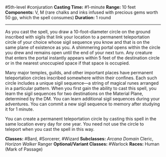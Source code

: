 #5th-level #conjuration
**Casting Time:** #1-minute
**Range:** 10 feet
**Components:** V, M (rare chalks and inks infused with precious gems worth 50 gp, which the spell consumes)
**Duration:** 1 round

---

As you cast the spell, you draw a 10-foot-diameter circle on the ground inscribed with sigils that link your location to a permanent teleportation circle of your choice whose sigil sequence you know and that is on the same plane of existence as you. A shimmering portal opens within the circle you drew and remains open until the end of your next turn. Any creature that enters the portal instantly appears within 5 feet of the destination circle or in the nearest unoccupied space if that space is occupied.

Many major temples, guilds, and other important places have permanent teleportation circles inscribed somewhere within their confines. Each such circle includes a unique sigil sequence—a string of magical runes arranged in a particular pattern. When you first gain the ability to cast this spell, you learn the sigil sequences for two destinations on the Material Plane, determined by the DM. You can learn additional sigil sequences during your adventures. You can commit a new sigil sequence to memory after studying it for 1 minute.

You can create a permanent teleportation circle by casting this spell in the same location every day for one year. You need not use the circle to teleport when you cast the spell in this way.


**Classes:** #Bard, #Sorcerer, #Wizard
**Subclasses:** *Arcana Domain* Cleric, *Horizon Walker* Ranger
**Optional/Variant Classes:** #Warlock
**Races:** Human (Mark of Passage)
